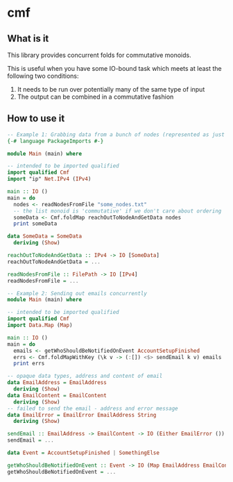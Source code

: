 cmf
===

## What is it
This library provides concurrent folds for commutative monoids.

This is useful when you have some IO-bound task which meets at
least the following two conditions:

1. It needs to be run over potentially many of the same type of input
2. The output can be combined in a commutative fashion

## How to use it

```haskell
-- Example 1: Grabbing data from a bunch of nodes (represented as just IPv4 addresses)
{-# language PackageImports #-}

module Main (main) where

-- intended to be imported qualified
import qualified Cmf
import "ip" Net.IPv4 (IPv4)

main :: IO ()
main = do
  nodes <- readNodesFromFile "some_nodes.txt"
  -- the list monoid is 'commutative' if we don't care about ordering
  someData <- Cmf.foldMap reachOutToNodeAndGetData nodes
  print someData

data SomeData = SomeData
  deriving (Show)

reachOutToNodeAndGetData :: IPv4 -> IO [SomeData]
reachOutToNodeAndGetData = ...

readNodesFromFile :: FilePath -> IO [IPv4]
readNodesFromFile = ...
```

```haskell
-- Example 2: Sending out emails concurrently
module Main (main) where

-- intended to be imported qualified
import qualified Cmf
import Data.Map (Map)

main :: IO ()
main = do
  emails <- getWhoShouldBeNotifiedOnEvent AccountSetupFinished
  errs <- Cmf.foldMapWithKey (\k v -> (:[]) <$> sendEmail k v) emails
  print errs

-- opaque data types, address and content of email
data EmailAddress = EmailAddress
  deriving (Show)
data EmailContent = EmailContent
  deriving (Show)
-- failed to send the email - address and error message
data EmailError = EmailError EmailAddress String
  deriving (Show)

sendEmail :: EmailAddress -> EmailContent -> IO (Either EmailError ())
sendEmail = ...

data Event = AccountSetupFinished | SomethingElse

getWhoShouldBeNotifiedOnEvent :: Event -> IO (Map EmailAddress EmailContent)
getWhoShouldBeNotifiedOnEvent = ...
```
